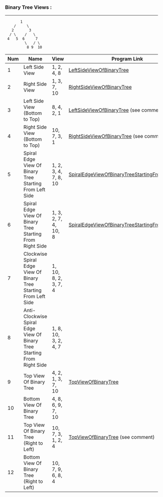 

### Binary Tree Views :

-----------------------

           1
        /     \
       2       3
      / \    /   \
     4   5  6     7
             \   / \
              8 9  10



| Num | Name                                                                    | View                 | Program Link                                                                                                                                    |
|-----|-------------------------------------------------------------------------|----------------------|-------------------------------------------------------------------------------------------------------------------------------------------------|
| 1   | Left Side View                                                          | 1, 2, 4, 8           | [LeftSideViewOfBinaryTree](../src/in/sachinshinde/binarytree/views/LeftSideViewOfBinaryTree.java)                                               |
| 2   | Right Side View                                                         | 1, 3, 7, 10          | [RightSideViewOfBinaryTree](../src/in/sachinshinde/binarytree/views/RightSideViewOfBinaryTree.java)                                             |
| 3   | Left Side View (Bottom to Top)                                          | 8, 4, 2, 1           | [LeftSideViewOfBinaryTree](../src/in/sachinshinde/binarytree/views/LeftSideViewOfBinaryTree.java) (see comments)                                |
| 4   | Right Side View (Bottom to Top)                                         | 10, 7, 3, 1          | [RightSideViewOfBinaryTree](../src/in/sachinshinde/binarytree/views/RightSideViewOfBinaryTree.java) (see comments)                              |
| 5   | Spiral Edge View Of Binary Tree Starting From Left Side                 | 1, 2, 3, 4, 7, 8, 10 | [SpiralEdgeViewOfBinaryTreeStartingFromLeftSide](../src/in/sachinshinde/binarytree/views/SpiralEdgeViewOfBinaryTreeStartingFromLeftSide.java)   |
| 6   | Spiral Edge View Of Binary Tree Starting From Right Side                | 1, 3, 2, 7, 4, 10, 8 | [SpiralEdgeViewOfBinaryTreeStartingFromRightSide](../src/in/sachinshinde/binarytree/views/SpiralEdgeViewOfBinaryTreeStartingFromRightSide.java) |
| 7   | Clockwise Spiral Edge View Of Binary Tree Starting From Left Side       | 1, 10, 8, 2, 3, 7, 4 | [](../src/in/sachinshinde/binarytree/views/)                                                                                                    |
| 8   | Anti-Clockwise Spiral Edge View Of Binary Tree Starting From Right Side | 1, 8, 10, 3, 2, 4, 7 | [](../src/in/sachinshinde/binarytree/views/)                                                                                                    |
| 9   | Top View Of Binary Tree                                                 | 4, 2, 1, 3, 7, 10    | [TopViewOfBinaryTree](../src/in/sachinshinde/binarytree/views/TopViewOfBinaryTree.java)                                                                            |
| 10  | Bottom View Of Binary Tree                                              | 4, 8, 6, 9, 7, 10    | [](../src/in/sachinshinde/binarytree/views/)                                                                                                    |
| 11  | Top View Of Binary Tree (Right to Left)                                 | 10, 7, 3, 1, 2, 4    | [TopViewOfBinaryTree](../src/in/sachinshinde/binarytree/views/TopViewOfBinaryTree.java) (see comment)                                                              |
| 12  | Bottom View Of Binary Tree (Right to Left)                              | 10, 7, 9, 6, 8, 4    | [](../src/in/sachinshinde/binarytree/views/)                                                                                                    |